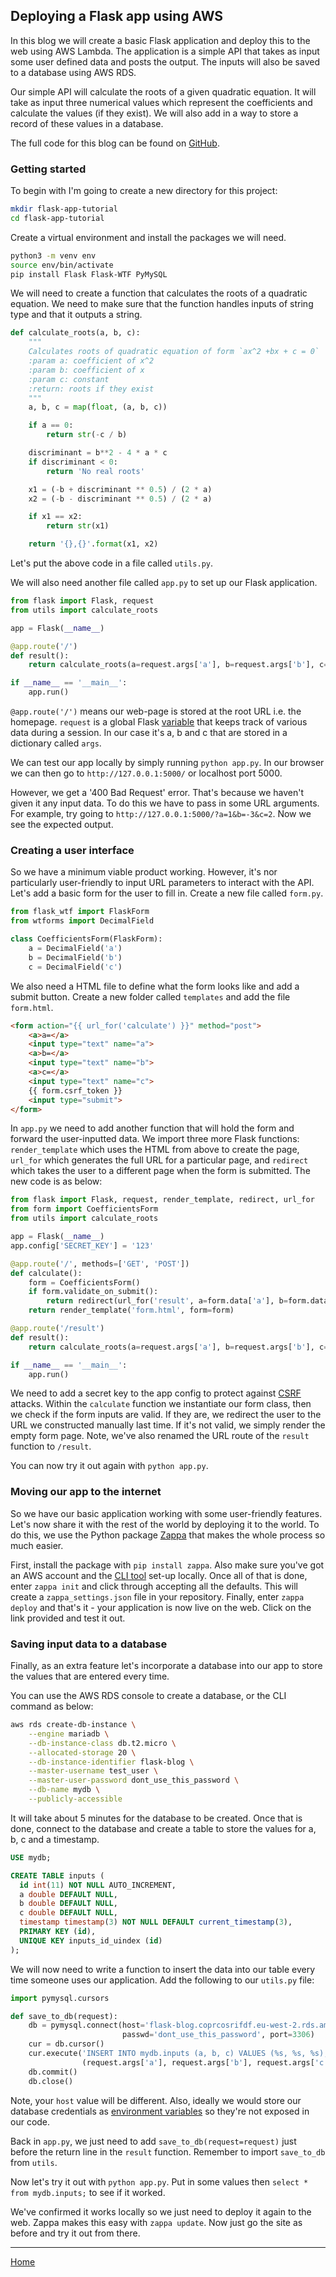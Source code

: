 ## Deploying a Flask app using AWS

In this blog we will create a basic Flask application and deploy this to the web using AWS Lambda.  The application is a simple API that takes as input some user defined data and posts the output.  The inputs will also be saved to a database using AWS RDS.

Our simple API will calculate the roots of a given quadratic equation.  It will take as input three numerical values which represent the coefficients and calculate the values (if they exist).  We will also add in a way to store a record of these values in a database.

The full code for this blog can be found on [GitHub](https://github.com/imrankhan17/flask-serverless).

### Getting started

To begin with I'm going to create a new directory for this project:

```bash
mkdir flask-app-tutorial
cd flask-app-tutorial
```

Create a virtual environment and install the packages we will need.

```bash
python3 -m venv env
source env/bin/activate
pip install Flask Flask-WTF PyMySQL
```

We will need to create a function that calculates the roots of a quadratic equation.  We need to make sure that the function handles inputs of string type and that it outputs a string.

```python
def calculate_roots(a, b, c):
    """
    Calculates roots of quadratic equation of form `ax^2 +bx + c = 0`
    :param a: coefficient of x^2
    :param b: coefficient of x
    :param c: constant
    :return: roots if they exist
    """
    a, b, c = map(float, (a, b, c))

    if a == 0:
        return str(-c / b)

    discriminant = b**2 - 4 * a * c
    if discriminant < 0:
        return 'No real roots'

    x1 = (-b + discriminant ** 0.5) / (2 * a)
    x2 = (-b - discriminant ** 0.5) / (2 * a)

    if x1 == x2:
        return str(x1)

    return '{},{}'.format(x1, x2)
```

Let's put the above code in a file called `utils.py`.

We will also need another file called `app.py` to set up our Flask application.

```python
from flask import Flask, request
from utils import calculate_roots

app = Flask(__name__)

@app.route('/')
def result():
    return calculate_roots(a=request.args['a'], b=request.args['b'], c=request.args['c'])

if __name__ == '__main__':
    app.run()
```

`@app.route('/')` means our web-page is stored at the root URL i.e. the homepage.  `request` is a global Flask [variable](http://flask.pocoo.org/docs/1.0/reqcontext/) that keeps track of various data during a session.  In our case it's a, b and c that are stored in a dictionary called `args`.

We can test our app locally by simply running `python app.py`.  In our browser we can then go to `http://127.0.0.1:5000/` or localhost port 5000.

However, we get a '400 Bad Request' error.  That's because we haven't given it any input data.  To do this we have to pass in some URL arguments.  For example, try going to `http://127.0.0.1:5000/?a=1&b=-3&c=2`.  Now we see the expected output.

### Creating a user interface

So we have a minimum viable product working.  However, it's nor particularly user-friendly to input URL parameters to interact with the API.  Let's add a basic form for the user to fill in.  Create a new file called `form.py`.

```python
from flask_wtf import FlaskForm
from wtforms import DecimalField

class CoefficientsForm(FlaskForm):
    a = DecimalField('a')
    b = DecimalField('b')
    c = DecimalField('c')
```

We also need a HTML file to define what the form looks like and add a submit button.  Create a new folder called `templates` and add the file `form.html`.

```html
<form action="{{ url_for('calculate') }}" method="post">
    <a>a=</a>
    <input type="text" name="a">
    <a>b=</a>
    <input type="text" name="b">
    <a>c=</a>
    <input type="text" name="c">
    {{ form.csrf_token }}
    <input type="submit">
</form>
```

In `app.py` we need to add another function that will hold the form and forward the user-inputted data.  We import three more Flask functions: `render_template` which uses the HTML from above to create the page, `url_for` which generates the full URL for a particular page, and `redirect` which takes the user to a different page when the form is submitted.  The new code is as below:

```python
from flask import Flask, request, render_template, redirect, url_for
from form import CoefficientsForm
from utils import calculate_roots

app = Flask(__name__)
app.config['SECRET_KEY'] = '123'

@app.route('/', methods=['GET', 'POST'])
def calculate():
    form = CoefficientsForm()
    if form.validate_on_submit():
        return redirect(url_for('result', a=form.data['a'], b=form.data['b'], c=form.data['c']))
    return render_template('form.html', form=form)

@app.route('/result')
def result():
    return calculate_roots(a=request.args['a'], b=request.args['b'], c=request.args['c'])

if __name__ == '__main__':
    app.run()
```

We need to add a secret key to the app config to protect against [CSRF](https://flask-wtf.readthedocs.io/en/stable/csrf.html) attacks.  Within the `calculate` function we instantiate our form class, then we check if the form inputs are valid.  If they are, we redirect the user to the URL we constructed manually last time.  If it's not valid, we simply render the empty form page.  Note, we've also renamed the URL route of the `result` function to `/result`.

You can now try it out again with `python app.py`.

### Moving our app to the internet

So we have our basic application working with some user-friendly features.  Let's now share it with the rest of the world by deploying it to the world.  To do this, we use the Python package [Zappa](https://github.com/Miserlou/Zappa) that makes the whole process so much easier.

First, install the package with `pip install zappa`.  Also make sure you've got an AWS account and the [CLI tool](https://github.com/Miserlou/Zappa#installation-and-configuration) set-up locally.  Once all of that is done, enter `zappa init` and click through accepting all the defaults.  This will create a `zappa_settings.json` file in your repository.  Finally, enter `zappa deploy` and that's it - your application is now live on the web.  Click on the link provided and test it out.

### Saving input data to a database

Finally, as an extra feature let's incorporate a database into our app to store the values that are entered every time.

You can use the AWS RDS console to create a database, or the CLI command as below:

```bash
aws rds create-db-instance \
    --engine mariadb \
    --db-instance-class db.t2.micro \
    --allocated-storage 20 \
    --db-instance-identifier flask-blog \
    --master-username test_user \
    --master-user-password dont_use_this_password \
    --db-name mydb \
    --publicly-accessible
```

It will take about 5 minutes for the database to be created.  Once that is done, connect to the database and create a table to store the values for a, b, c and a timestamp.

```sql
USE mydb;

CREATE TABLE inputs (
  id int(11) NOT NULL AUTO_INCREMENT,
  a double DEFAULT NULL,
  b double DEFAULT NULL,
  c double DEFAULT NULL,
  timestamp timestamp(3) NOT NULL DEFAULT current_timestamp(3),
  PRIMARY KEY (id),
  UNIQUE KEY inputs_id_uindex (id)
);
```

We will now need to write a function to insert the data into our table every time someone uses our application.  Add the following to our `utils.py` file:

```python
import pymysql.cursors

def save_to_db(request):
    db = pymysql.connect(host='flask-blog.coprcosrifdf.eu-west-2.rds.amazonaws.com', user='test_user',
                         passwd='dont_use_this_password', port=3306)
    cur = db.cursor()
    cur.execute('INSERT INTO mydb.inputs (a, b, c) VALUES (%s, %s, %s);',
                (request.args['a'], request.args['b'], request.args['c']))
    db.commit()
    db.close()
```

Note, your `host` value will be different.  Also, ideally we would store our database credentials as [environment variables](https://docs.aws.amazon.com/lambda/latest/dg/env_variables.html) so they're not exposed in our code.

Back in `app.py`, we just need to add `save_to_db(request=request)` just before the return line in the `result` function.  Remember to import `save_to_db` from `utils`.

Now let's try it out with `python app.py`.  Put in some values then `select * from mydb.inputs;` to see if it worked.

We've confirmed it works locally so we just need to deploy it again to the web.  Zappa makes this easy with `zappa update`.  Now just go the site as before and try it out from there.

---
[Home](../index.md)
